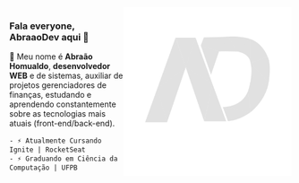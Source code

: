 <img align="right" src="https://github.com/abraaodev/abraaodev/blob/master/images/logowhite.svg" width="300"/>

### Fala everyone, AbraaoDev aqui 👋

🚀 Meu nome é __Abraão Homualdo__, __desenvolvedor WEB__ e de sistemas, auxiliar de projetos gerenciadores de finanças, estudando e aprendendo
constantemente sobre as tecnologias mais atuais (front-end/back-end).


    - ⚡ Atualmente Cursando Ignite | RocketSeat
    - ⚡ Graduando em Ciência da Computação | UFPB
    
    
    


